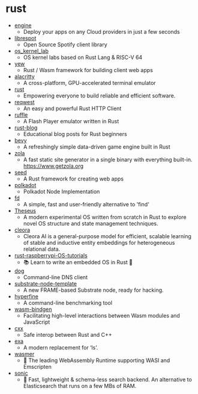 # rust
- [engine](https://github.com/Qovery/engine)
  - Deploy your apps on any Cloud providers in just a few seconds
- [librespot](https://github.com/librespot-org/librespot)
  - Open Source Spotify client library
- [os_kernel_lab](https://github.com/chyyuu/os_kernel_lab)
  - OS kernel labs based on Rust Lang & RISC-V 64
- [yew](https://github.com/yewstack/yew)
  - Rust / Wasm framework for building client web apps
- [alacritty](https://github.com/alacritty/alacritty)
  - A cross-platform, GPU-accelerated terminal emulator
- [rust](https://github.com/rust-lang/rust)
  - Empowering everyone to build reliable and efficient software.
- [reqwest](https://github.com/seanmonstar/reqwest)
  - An easy and powerful Rust HTTP Client
- [ruffle](https://github.com/ruffle-rs/ruffle)
  - A Flash Player emulator written in Rust
- [rust-blog](https://github.com/pretzelhammer/rust-blog)
  - Educational blog posts for Rust beginners
- [bevy](https://github.com/bevyengine/bevy)
  - A refreshingly simple data-driven game engine built in Rust
- [zola](https://github.com/getzola/zola)
  - A fast static site generator in a single binary with everything built-in. https://www.getzola.org
- [seed](https://github.com/seed-rs/seed)
  - A Rust framework for creating web apps
- [polkadot](https://github.com/paritytech/polkadot)
  - Polkadot Node Implementation
- [fd](https://github.com/sharkdp/fd)
  - A simple, fast and user-friendly alternative to 'find'
- [Theseus](https://github.com/theseus-os/Theseus)
  - A modern experimental OS written from scratch in Rust to explore novel OS structure and state management techniques.
- [cleora](https://github.com/Synerise/cleora)
  - Cleora AI is a general-purpose model for efficient, scalable learning of stable and inductive entity embeddings for heterogeneous relational data.
- [rust-raspberrypi-OS-tutorials](https://github.com/rust-embedded/rust-raspberrypi-OS-tutorials)
  - 📚 Learn to write an embedded OS in Rust 🦀
- [dog](https://github.com/ogham/dog)
  - Command-line DNS client
- [substrate-node-template](https://github.com/substrate-developer-hub/substrate-node-template)
  - A new FRAME-based Substrate node, ready for hacking.
- [hyperfine](https://github.com/sharkdp/hyperfine)
  - A command-line benchmarking tool
- [wasm-bindgen](https://github.com/rustwasm/wasm-bindgen)
  - Facilitating high-level interactions between Wasm modules and JavaScript
- [cxx](https://github.com/dtolnay/cxx)
  - Safe interop between Rust and C++
- [exa](https://github.com/ogham/exa)
  - A modern replacement for ‘ls’.
- [wasmer](https://github.com/wasmerio/wasmer)
  - 🚀 The leading WebAssembly Runtime supporting WASI and Emscripten
- [sonic](https://github.com/valeriansaliou/sonic)
  - 🦔 Fast, lightweight & schema-less search backend. An alternative to Elasticsearch that runs on a few MBs of RAM.
